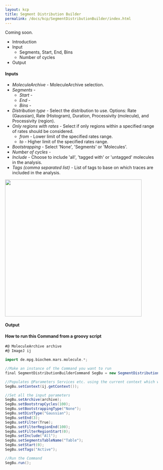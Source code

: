 ```yaml
---
layout: kcp
title: Segment Distribution Builder
permalink: /docs/kcp/SegmentDistributionBuilder/index.html
---
```


Coming soon.
- Introduction
- Input
  - Segments, Start, End, Bins
  - Number of cycles 
- Output


#### Inputs
* _MoleculeArchive_ - MoleculeArchive selection.
* _Segments_ -
  * _Start_ -
  * _End_ -
  * _Bins_ -
* _Distribution type_ - Select the distribution to use. Options: Rate (Gaussian), Rate (Histogram), Duration, Processivity (molecule), and Processivity (region).
* _Only regions with rates_ - Select if only regions within a specified range of rates should be considered.
  * _from_ - Lower limit of the specified rates range.
  * _to_ - Higher limit of the specified rates range.
* _Bootstrapping_ - Select 'None', 'Segments' or 'Molecules'.
* _Number of cycles_ -
* _Include_ - Choose to include 'all', 'tagged with' or 'untagged' molecules in the analysis.
* _Tags (comma separated list)_ - List of tags to base on which traces are included in the analysis.


<img src='{{site.baseurl}}/docs/kcp/img/img9.png' width='450' />

#### Output



#### How to run this Command from a groovy script

```groovy
#@ MoleculeArchive archive
#@ ImageJ ij

import de.mpg.biochem.mars.molecule.*;

//Make an instance of the Command you want to run
final SegmentDistributionBuilderCommand SegBu = new SegmentDistributionBuilderCommand();

//Populates @Parameters Services etc. using the current context which we get from the ImageJ Input
SegBu.setContext(ij.getContext());

//Set all the input parameters
SegBu.setArchive(archive);
SegBu.setBootstrapCycles(100);
SegBu.setBootstrappingType("None");
SegBu.setDistType("Gaussian");
SegBu.setEnd(3);
SegBu.setFilter(True);
SegBu.setFilterRegionEnd(100);
SegBu.setFilterRegionStart(0);
SegBu.setInclude("All");
SegBu.setSegmentsTableName("Table");
SegBu.setStart(0);
SegBu.setTags("Active");

//Run the Command
SegBu.run();

```
